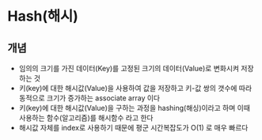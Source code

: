# Hash(해시)
## 개념
- 임의의 크기를 가진 데이터(Key)를 고정된 크기의 데이터(Value)로 변화시켜 저장하는 것
- 키(key)에 대한 해시값(Value)을 사용하여 값을 저장하고 키-값 쌍의 갯수에 따라 동적으로 크기가 증가하는 associate array 이다 
- 키(key)에 대한 해시값(Value)을 구하는 과정을 hashing(해싱)이라고 하며 이때 사용하는 함수(알고리즘)를 해시함수 라고 한다
- 해시값 자체를 index로 사용하기 때문에 평군 시간복잡도가 O(1) 로 매우 빠르다
